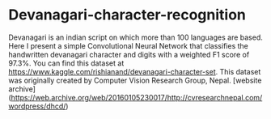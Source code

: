# Devanagari-character-recognition
Devanagari is an indian script on which more than 100 languages are based. Here I present a simple Convolutional Neural Network that classifies the handwritten devanagari character and digits with a weighted F1 score of 97.3%.
You can find this dataset at https://www.kaggle.com/rishianand/devanagari-character-set.
This dataset was originally created by Computer Vision Research Group, Nepal. [website archive] (https://web.archive.org/web/20160105230017/http://cvresearchnepal.com/wordpress/dhcd/)

